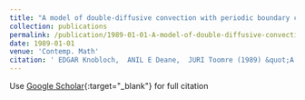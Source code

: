 ```yaml
---
title: "A model of double-diffusive convection with periodic boundary conditions"
collection: publications
permalink: /publication/1989-01-01-A-model-of-double-diffusive-convection-with-periodic-boundary-conditions
date: 1989-01-01
venue: 'Contemp. Math'
citation: ' EDGAR Knobloch,  ANIL E Deane,  JURI Toomre (1989) &quot;A model of double-diffusive convection with periodic boundary conditions.&quot; <i>Contemp. Math</i>. 99, 339.'
---
```

Use [Google Scholar](https://scholar.google.com/scholar?q=A+model+of+double+diffusive+convection+with+periodic+boundary+conditions){:target="_blank"} for full citation